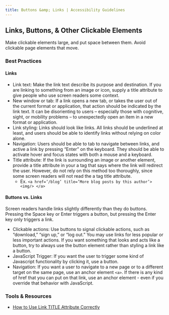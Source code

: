 ```yaml
---
title: Buttons &amp; Links | Accessibility Guidelines
---
```

## Links, Buttons, &amp; Other Clickable Elements

Make clickable elements large, and put space between them. Avoid clickable page elements that move.

### Best Practices

#### Links

* <span class="text-bold">Link text</span>: Make the link text describe its purpose and destination. If you are linking to something from an image or icon, supply a title attribute to give people who use screen readers some context.
* <span class="text-bold">New window or tab</span>: If a link opens a new tab, or takes the user out of the current format or application, that action should be indicated by the link text. It can be disorienting to users – especially those with cognitive, sight, or mobility problems – to unexpectedly open an item in a new format or application.
* <span class="text-bold">Link styling</span>: Links should look like links. All links should be underlined at least, and users should be able to identify links without relying on color alone.
* <span class="text-bold">Navigation</span>: Users should be able to tab to navigate between links, and active a link by pressing “Enter” on the keyboard. They should be able to activate hover and focus states with both a mouse and a keyboard.
* <span class="text-bold">Title attribute</span>: If the link is surrounding an image or another element, provide a title attribute in your a tag that says where the link will redirect the user. However, do not rely on this method too thoroughly, since some screen readers will not read the a tag title attribute.
    * Ex. `<a href=’/blog’ title=’More blog posts by this author’> <img/> </a>`

#### Buttons vs. Links
Screen readers handle links slightly differently than they do buttons. Pressing the Space key or Enter triggers a button, but pressing the Enter key only triggers a link.

* <span class="text-bold">Clickable actions</span>: Use buttons to signal clickable actions, such as “download,” “sign up,” or “log out.” You may use links for less popular or less important actions. If you want something that looks and acts like a button, try to always use the button element rather than styling a link like a button.
* <span class="text-bold">JavaScript Trigger</span>: If you want the user to trigger some kind of Javascript functionality by clicking it, use a button.
* <span class="text-bold">Navigation</span>: If you want a user to navigate to a new page or to a different target on the same page, use an anchor element `<a>`. If there is any kind of href that you can put on that link, use an anchor element - even if you override that behavior with JavaScript.

### Tools &amp; Resources
* <a href='https://www.searchenginejournal.com/how-to-use-link-title-attribute-correctly/'>How to Use Link TITLE Attribute Correctly</a>


